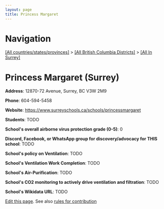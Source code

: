 ```yaml
---
layout: page
title: Princess Margaret
---
```

# Navigation

[[All countries/states/provinces]](../../..) > [[All British Columbia Districts]](../..) > [[All In Surrey]](..)

# Princess Margaret (Surrey)

**Address**: 12870-72 Avenue, Surrey, BC V3W 2M9

**Phone**: 604-594-5458

**Website**: <https://www.surreyschools.ca/schools/princessmargaret>

**Students**: TODO

**School's overall airborne virus protection grade (0-5)**: 0

**Discord, Facebook, or WhatsApp group for discovery/advocacy for THIS school**: TODO

**School's policy on Ventilation**: TODO

**School's Ventilation Work Completion**: TODO

**School's Air-Purification**: TODO

**School's CO2 monitoring to actively drive ventilation and filtration**: TODO

**School's Wikidata URL**: TODO


[Edit this page](https://github.com/ventilate-schools/BC/edit/main/./Surrey/Princess_Margaret.md). See also [rules for contribution](../../../contribution-rules/)